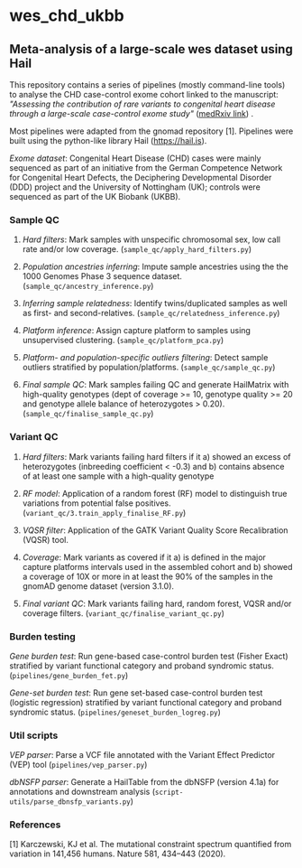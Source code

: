 # wes_chd_ukbb


## Meta-analysis of a large-scale wes dataset using Hail

This repository contains a series of pipelines (mostly command-line tools) to analyse the 
CHD case-control exome cohort linked to the manuscript: 
*"Assessing the contribution of rare variants to congenital heart disease through 
a large-scale case-control exome study"* ([medRxiv link](https://doi.org/10.1101/2023.12.23.23300495)) .


Most pipelines were adapted from the gnomad repository [1]. Pipelines were built using the python-like library
Hail (https://hail.is).


*Exome dataset*: Congenital Heart Disease (CHD) cases were mainly sequenced as part of an initiative from the German 
Competence Network for Congenital Heart Defects, the Deciphering Developmental Disorder (DDD) project and the 
University of Nottingham (UK); controls were sequenced as part of the UK Biobank (UKBB). 


### Sample QC
1. *Hard filters*: Mark samples with unspecific chromosomal sex, low call rate and/or low coverage.
    (`sample_qc/apply_hard_filters.py`)
    
2. *Population ancestries inferring*: Impute sample ancestries using the the 1000 Genomes Phase 3 sequence dataset. 
    (`sample_qc/ancestry_inference.py`)
    
3. *Inferring sample relatedness*: Identify twins/duplicated samples as well as first- and second-relatives. 
    (`sample_qc/relatedness_inference.py`)
    
4. *Platform inference*: Assign capture platform to samples using unsupervised clustering. 
    (`sample_qc/platform_pca.py`)
    
5. *Platform- and population-specific outliers filtering*: Detect sample outliers stratified by population/platforms. 
    (`sample_qc/sample_qc.py`)
    
6. *Final sample QC*: Mark samples failing QC and generate HailMatrix with high-quality genotypes (dept of coverage >= 10, 
    genotype quality >= 20 and genotype allele balance of heterozygotes > 0.20).
    (`sample_qc/finalise_sample_qc.py`)

### Variant QC
1. *Hard filters*: Mark variants failing hard filters if it a) showed an excess of heterozygotes
    (inbreeding coefficient < -0.3) and b) contains absence of at least one sample with a high-quality genotype
                      
2. *RF model*: Application of a random forest (RF) model to distinguish true variations from potential false positives.
    (`variant_qc/3.train_apply_finalise_RF.py`)
 
3. *VQSR filter*: Application of the GATK Variant Quality Score Recalibration (VQSR) tool.

4. *Coverage*: Mark variants as covered if it a) is defined in the major capture platforms intervals used in the 
               assembled cohort and b) showed a coverage of 10X or more in at least the 90% of the samples in 
               the gnomAD genome dataset (version 3.1.0).
               
5. *Final variant QC*: Mark variants failing hard, random forest, VQSR and/or coverage filters.
    (`variant_qc/finalise_variant_qc.py`)                

               
### Burden testing
*Gene burden test*: Run gene-based case-control burden test (Fisher Exact) stratified by variant functional category 
and proband syndromic status. (`pipelines/gene_burden_fet.py`)

*Gene-set burden test*: Run gene set-based case-control burden test (logistic regression) stratified by variant functional category 
and proband syndromic status. (`pipelines/geneset_burden_logreg.py`)


### Util scripts
*VEP parser*: Parse a VCF file annotated with the Variant Effect Predictor (VEP) tool
 (`pipelines/vep_parser.py`)

*dbNSFP parser*: Generate a HailTable from the dbNSFP (version 4.1a) for annotations and downstream analysis
 (`script-utils/parse_dbnsfp_variants.py`)


### References
[1] Karczewski, KJ et al. The mutational constraint spectrum quantified from variation in 141,456 humans.
    Nature 581, 434–443 (2020).
         


